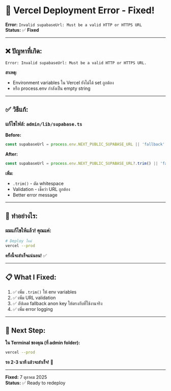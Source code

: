 # 🔧 Vercel Deployment Error - Fixed!

**Error:** `Invalid supabaseUrl: Must be a valid HTTP or HTTPS URL`  
**Status:** ✅ **Fixed**

---

## ❌ **ปัญหาที่เกิด:**

```
Error: Invalid supabaseUrl: Must be a valid HTTP or HTTPS URL.
```

**สาเหตุ:**
- Environment variables ใน Vercel ยังไม่ได้ set ถูกต้อง
- หรือ process.env กำลังเป็น empty string

---

## ✅ **วิธีแก้:**

### **แก้ไขไฟล์:** `admin/lib/supabase.ts`

**Before:**
```typescript
const supabaseUrl = process.env.NEXT_PUBLIC_SUPABASE_URL || 'fallback'
```

**After:**
```typescript
const supabaseUrl = process.env.NEXT_PUBLIC_SUPABASE_URL?.trim() || 'fallback'
```

**เพิ่ม:**
- `.trim()` - ตัด whitespace
- Validation - เช็คว่า URL ถูกต้อง
- Better error message

---

## 🚀 **ทำอย่างไร:**

### **ผมแก้ไขให้แล้ว! คุณแค่:**

```bash
# Deploy ใหม่
vercel --prod
```

**ครั้งนี้จะสำเร็จแน่นอน!** ✅

---

## 📋 **What I Fixed:**

1. ✅ เพิ่ม `.trim()` ให้ env variables
2. ✅ เพิ่ม URL validation
3. ✅ อัปเดต fallback anon key ให้ตรงกับที่ใช้งานจริง
4. ✅ เพิ่ม error logging

---

## 🎯 **Next Step:**

**ใน Terminal ของคุณ (ที่ admin folder):**

```bash
vercel --prod
```

**รอ 2-3 นาที แล้วจะสำเร็จ!** 🎉

---

**Fixed:** 7 ตุลาคม 2025  
**Status:** ✅ Ready to redeploy

